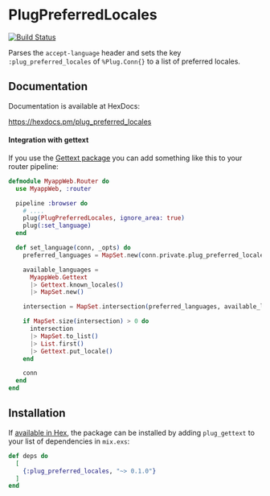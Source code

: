 # PlugPreferredLocales

[![Build Status](https://travis-ci.org/labtwentyfive/plug_preferred_locales.svg?branch=master)](https://travis-ci.org/labtwentyfive/plug_preferred_locales)

Parses the `accept-language` header and sets the key
`:plug_preferred_locales` of `%Plug.Conn{}` to a list of preferred locales.

## Documentation

Documentation is available at HexDocs:

https://hexdocs.pm/plug_preferred_locales

#### Integration with gettext

If you use the [Gettext package](https://hex.pm/packages/gettext) you can add
something like this to your router pipeline:

```Elixir
defmodule MyappWeb.Router do
  use MyappWeb, :router

  pipeline :browser do
    # ....
    plug(PlugPreferredLocales, ignore_area: true)
    plug(:set_language)
  end

  def set_language(conn, _opts) do
    preferred_languages = MapSet.new(conn.private.plug_preferred_locales)

    available_languages =
      MyappWeb.Gettext
      |> Gettext.known_locales()
      |> MapSet.new()

    intersection = MapSet.intersection(preferred_languages, available_languages)

    if MapSet.size(intersection) > 0 do
      intersection
      |> MapSet.to_list()
      |> List.first()
      |> Gettext.put_locale()
    end

    conn
  end
end
```

## Installation

If [available in Hex](https://hex.pm/docs/publish), the package can be installed
by adding `plug_gettext` to your list of dependencies in `mix.exs`:

```elixir
def deps do
  [
    {:plug_preferred_locales, "~> 0.1.0"}
  ]
end
```
